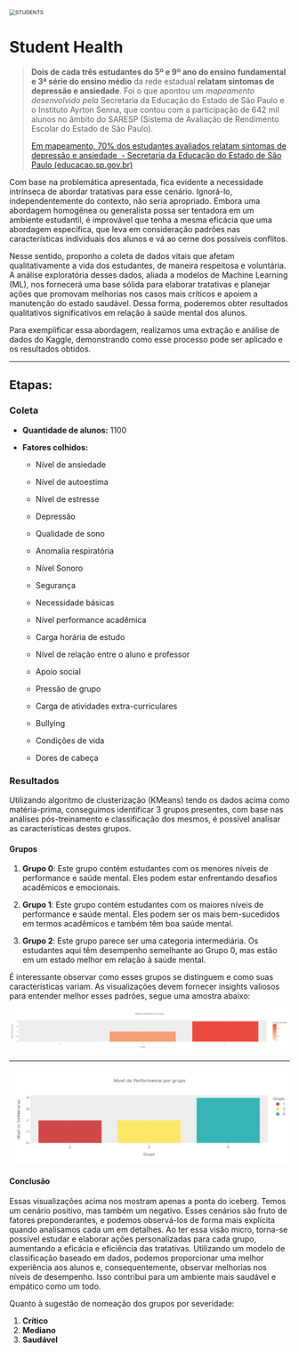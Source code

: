 

<img title="" src="file:///E:/Python/Analise%20de%20Dados/Analise%20de%20Dados/Students/static/img/STUDENTS.gif" alt="STUDENTS" style="zoom:67%;" data-align="center">

# Student Health



> **Dois de cada três estudantes do 5º e 9º ano do ensino fundamental e 3ª série do ensino médio** da rede estadual **relatam sintomas de depressão e ansiedade**. Foi o que apontou um _mapeamento desenvolvido pela_ Secretaria da Educação do Estado de São Paulo e o Instituto Ayrton Senna, que contou com a participação de 642 mil alunos no âmbito do SARESP (Sistema de Avaliação de Rendimento Escolar do Estado de São Paulo).
> 
> [Em mapeamento, 70% dos estudantes avaliados relatam sintomas de depressão e ansiedade  - Secretaria da Educação do Estado de São Paulo (educacao.sp.gov.br)](https://www.educacao.sp.gov.br/em-mapeamento-70-dos-estudantes-avaliados-relatam-sintomas-de-depressao-e-ansiedade/)



Com base na problemática apresentada, fica evidente a necessidade intrínseca de abordar tratativas para esse cenário. Ignorá-lo, independentemente do contexto, não seria apropriado. Embora uma abordagem homogênea ou generalista possa ser tentadora em um ambiente estudantil, é improvável que tenha a mesma eficácia que uma abordagem específica, que leva em consideração padrões nas características individuais dos alunos e vá ao cerne dos possíveis conflitos.

Nesse sentido, proponho a coleta de dados vitais que afetam qualitativamente a vida dos estudantes, de maneira respeitosa e voluntária. A análise exploratória desses dados, aliada a modelos de Machine Learning (ML), nos fornecerá uma base sólida para elaborar tratativas e planejar ações que promovam melhorias nos casos mais críticos e apoiem a manutenção do estado saudável. Dessa forma, poderemos obter resultados qualitativos significativos em relação à saúde mental dos alunos.

Para exemplificar essa abordagem, realizamos uma extração e análise de dados do Kaggle, demonstrando como esse processo pode ser aplicado e os resultados obtidos.



 ---------



## Etapas:

### Coleta

- **Quantidade de alunos:** 1100

- **Fatores colhidos:**
  
  - Nível de ansiedade
  
  - Nível de autoestima
  
  - Nível de estresse
  
  - Depressão
  
  - Qualidade de sono
  
  - Anomalia respiratória
  
  - Nível Sonoro
  
  - Segurança
  
  - Necessidade básicas
  
  - Nível performance acadêmica
  
  - Carga horária de estudo
  
  - Nível de relação entre o aluno e professor
  
  - Apoio social
  
  - Pressão de grupo
  
  - Carga de atividades extra-curriculares
  
  - Bullying
  
  - Condições de vida
  
  - Dores de cabeça
    
    

### Resultados

Utilizando algoritmo de clusterização (KMeans) tendo os dados acima como matéria-prima, conseguimos identificar 3 grupos presentes, com base nas análises pós-treinamento e classificação dos mesmos, é possível analisar as características destes grupos.



#### Grupos



1. **Grupo 0**: Este grupo contém estudantes com os menores níveis de performance e saúde mental. Eles podem estar enfrentando desafios acadêmicos e emocionais.

2. **Grupo 1**: Este grupo contém estudantes com os maiores níveis de performance e saúde mental. Eles podem ser os mais bem-sucedidos em termos acadêmicos e também têm boa saúde mental.

3. **Grupo 2**: Este grupo parece ser uma categoria intermediária. Os estudantes aqui têm desempenho semelhante ao Grupo 0, mas estão em um estado melhor em relação à saúde mental.



É interessante observar como esses grupos se distinguem e como suas características variam. As visualizações devem fornecer insights valiosos para entender melhor esses padrões, segue uma amostra abaixo:



![loading-ag-211](./static/img/Plot%201.png)



--------



![gráfico de barras baseado no nível de performance de cada grupo.erfor](./static/img/Plot%202.png)



#### Conclusão

Essas visualizações acima nos mostram apenas a ponta do iceberg. Temos um cenário positivo, mas também um negativo. Esses cenários são fruto de fatores preponderantes, e podemos observá-los de forma mais explícita quando analisamos cada um em detalhes. Ao ter essa visão micro, torna-se possível estudar e elaborar ações personalizadas para cada grupo, aumentando a eficácia e eficiência das tratativas. Utilizando um modelo de classificação baseado em dados, podemos proporcionar uma melhor experiência aos alunos e, consequentemente, observar melhorias nos níveis de desempenho. Isso contribui para um ambiente mais saudável e empático como um todo.



Quanto à sugestão de nomeação dos grupos por severidade:

1. **Crítico**
2. **Mediano**
3. **Saudável**


